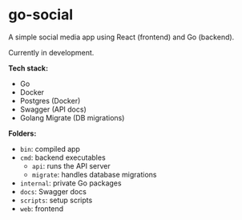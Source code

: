 # go-social

A simple social media app using React (frontend) and Go (backend).

Currently in development.

**Tech stack:**

- Go
- Docker
- Postgres (Docker)
- Swagger (API docs)
- Golang Migrate (DB migrations)

**Folders:**

- `bin`: compiled app
- `cmd`: backend executables
  - `api`: runs the API server
  - `migrate`: handles database migrations
- `internal`: private Go packages
- `docs`: Swagger docs
- `scripts`: setup scripts
- `web`: frontend
